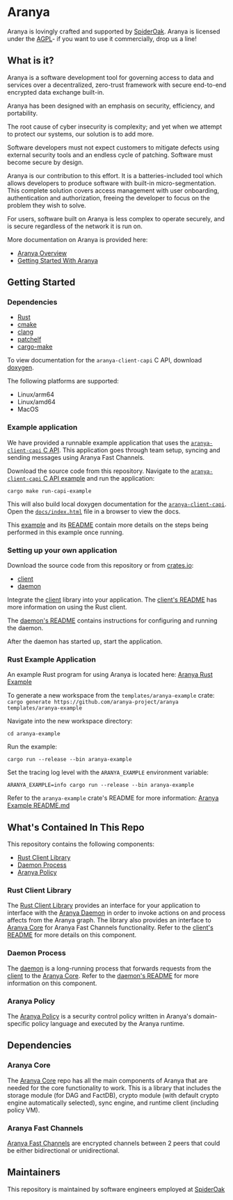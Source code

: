 # Aranya

Aranya is lovingly crafted and supported by [SpiderOak](https://spideroak.com). Aranya is licensed under the [AGPL](LICENSE.md)- if you want to use it commercially, drop us a line!

## What is it?

Aranya is a software development tool for governing access to data and services over a decentralized, zero-trust framework with secure end-to-end encrypted data exchange built-in.

Aranya has been designed with an emphasis on security, efficiency, and portability.

The root cause of cyber insecurity is complexity; and yet when we attempt to protect our systems, our solution is to add more.

Software developers must not expect customers to mitigate defects using external security tools and an endless cycle of patching. Software must become secure by design.

Aranya is our contribution to this effort. It is a batteries-included tool which allows developers to produce software with built-in micro-segmentation. This complete solution covers access management with user onboarding, authentication and authorization, freeing the developer to focus on the problem they wish to solve.

For users, software built on Aranya is less complex to operate securely, and is secure regardless of the network it is run on.

More documentation on Aranya is provided here:
- [Aranya Overview](https://github.com/aranya-project/aranya-docs/blob/main/src/aranya-overview.md)
- [Getting Started With Aranya](docs/walkthrough.md)

## Getting Started

### Dependencies

- [Rust](https://www.rust-lang.org/tools/install)
- [cmake](https://cmake.org/download/)
- [clang](https://releases.llvm.org/download.html)
- [patchelf](https://github.com/NixOS/patchelf)
- [cargo-make](https://github.com/sagiegurari/cargo-make?tab=readme-ov-file#installation)

To view documentation for the `aranya-client-capi` C API, download
[doxygen](https://www.doxygen.nl/download.html).

The following platforms are supported:
- Linux/arm64
- Linux/amd64
- MacOS

### Example application

We have provided a runnable example application that uses the
[`aranya-client-capi` C API](crates/aranya-client-capi/). This application
goes through team setup, syncing and sending messages using Aranya Fast
Channels.

Download the source code from this repository. Navigate to the
[`aranya-client-capi` C API example](examples/c/) and run the application:

```
cargo make run-capi-example
```

This will also build local doxygen documentation for the
[`aranya-client-capi`](crates/aranya-client-capi/docs/). Open the
[`docs/index.html`](crates/aranya-client-c-api/docs/index.html) file in a
browser to view the docs.

This [example](examples/c/example.c) and its [README](examples/c/README.md)
contain more details on the steps being performed in this example once running.

### Setting up your own application

Download the source code from this repository or from [crates.io](https://crates.io):
- [client](https://crates.io/crates/aranya-client)
- [daemon](https://crates.io/crates/aranya-daemon)

Integrate the [client](crates/aranya-client) library into your application. The
[client's README](crates/aranya-client/README.md) has more information on using
the Rust client.

The [daemon's README](crates/aranya-daemon/README.md) contains instructions for
configuring and running the daemon.

After the daemon has started up, start the application.

### Rust Example Application

An example Rust program for using Aranya is located here:
[Aranya Rust Example](templates/aranya-example)

To generate a new workspace from the `templates/aranya-example` crate:
`cargo generate https://github.com/aranya-project/aranya templates/aranya-example`

Navigate into the new workspace directory:
```
cd aranya-example
```

Run the example:
```
cargo run --release --bin aranya-example
```

Set the tracing log level with the `ARANYA_EXAMPLE` environment variable:
```
ARANYA_EXAMPLE=info cargo run --release --bin aranya-example
```

Refer to the `aranya-example` crate's README for more information:
[Aranya Example README.md](templates/aranya-example/README.md)

## What's Contained In This Repo

This repository contains the following components:
- [Rust Client Library](crates/aranya-client)
- [Daemon Process](crates/aranya-daemon)
- [Aranya Policy](crates/aranya-daemon/src/policy.md)

### Rust Client Library

The [Rust Client Library](crates/aranya-client/) provides an interface for your
application to interface with the
[Aranya Daemon](crates/aranya-daemon-api/src/service.rs) in order to invoke
actions on and process affects from the Aranya graph. The library also provides
an interface to [Aranya Core](https://github.com/aranya-project/aranya-core)
for Aranya Fast Channels functionality. Refer to the
[client's README](crates/aranya-client/README.md) for more details on this
component.

### Daemon Process

The [daemon](crates/aranya-daemon/) is a long-running process that forwards
requests from the [client](crates/aranya-client) to the
[Aranya Core](https://github.com/aranya-project/aranya-core). Refer to the
[daemon's README](crates/aranya-daemon/README.md) for more information on
this component.

### Aranya Policy

The [Aranya Policy](crates/aranya-daemon/src/policy.md) is a security control policy written in Aranya's domain-specific policy language and executed by the Aranya runtime.

## Dependencies

### Aranya Core

The [Aranya Core](https://github.com/aranya-project/aranya-core) repo has all the main components of Aranya that are needed for the core functionality to work. This is a library that includes the storage module (for DAG and FactDB), crypto module (with default crypto engine automatically selected), sync engine, and runtime client (including policy VM).

### Aranya Fast Channels

[Aranya Fast Channels](https://github.com/aranya-project/aranya-core/tree/main/crates/aranya-fast-channels) are encrypted channels between 2 peers that could be either bidirectional or unidirectional.

## Maintainers

This repository is maintained by software engineers employed at [SpiderOak](https://spideroak.com/)
